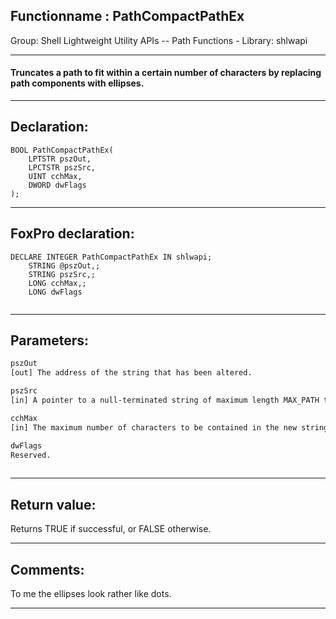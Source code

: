 <link rel="stylesheet" type="text/css" href="../../css/win32api.css">  
<link rel="stylesheet" href="https://cdnjs.cloudflare.com/ajax/libs/font-awesome/4.7.0/css/font-awesome.min.css">

## Functionname : PathCompactPathEx
Group: Shell Lightweight Utility APIs -- Path Functions - Library: shlwapi    
***  


#### Truncates a path to fit within a certain number of characters by replacing path components with ellipses.
***  


## Declaration:
```foxpro  
BOOL PathCompactPathEx(
	LPTSTR pszOut,
	LPCTSTR pszSrc,
	UINT cchMax,
	DWORD dwFlags
);  
```  
***  


## FoxPro declaration:
```foxpro  
DECLARE INTEGER PathCompactPathEx IN shlwapi;
	STRING @pszOut,;
	STRING pszSrc,;
	LONG cchMax,;
	LONG dwFlags
  
```  
***  


## Parameters:
```txt  
pszOut
[out] The address of the string that has been altered.

pszSrc
[in] A pointer to a null-terminated string of maximum length MAX_PATH that contains the path to be altered.

cchMax
[in] The maximum number of characters to be contained in the new string, including the terminating NULL character.

dwFlags
Reserved.
  
```  
***  


## Return value:
Returns TRUE if successful, or FALSE otherwise.
  
***  


## Comments:
To me the ellipses look rather like dots.  
  
***  

